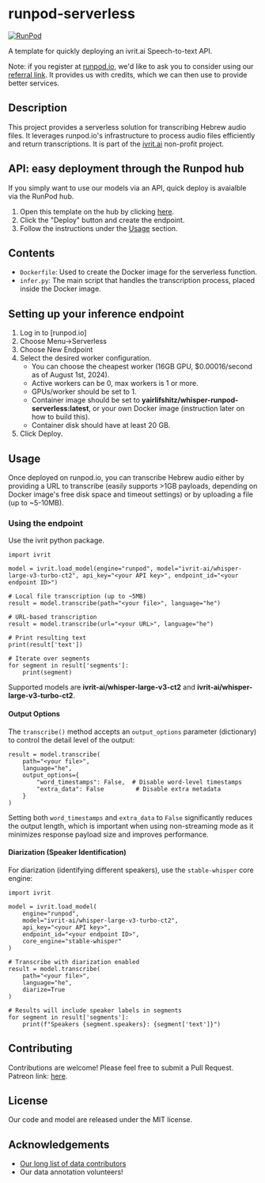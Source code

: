 # runpod-serverless

[![RunPod](https://api.runpod.io/badge/ivrit-ai/runpod-serverless)](https://www.runpod.io/console/hub/ivrit-ai/runpod-serverless)

A template for quickly deploying an ivrit.ai Speech-to-text API.

Note: if you register at [runpod.io](https://runpod.io), we'd like to ask you to consider using our [referral link](https://runpod.io/?ref=06octndf).
It provides us with credits, which we can then use to provide better services.

## Description

This project provides a serverless solution for transcribing Hebrew audio files. It leverages runpod.io's infrastructure to process audio files efficiently and return transcriptions.
It is part of the [ivrit.ai](https://ivrit.ai) non-profit project.

## API: easy deployment through the Runpod hub

If you simply want to use our models via an API, quick deploy is avaialble via the RunPod hub.

1. Open this template on the hub by clicking [here](https://www.runpod.io/console/hub/ivrit-ai/runpod-serverless).
2. Click the "Deploy" button and create the endpoint.
3. Follow the instructions under the [Usage](#usage) section.

## Contents

- `Dockerfile`: Used to create the Docker image for the serverless function.
- `infer.py`: The main script that handles the transcription process, placed inside the Docker image.

## Setting up your inference endpoint

1. Log in to [runpod.io]
2. Choose Menu->Serverless
3. Choose New Endpoint
4. Select the desired worker configuration.
   - You can choose the cheapest worker (16GB GPU, $0.00016/second as of August 1st, 2024).
   - Active workers can be 0, max workers is 1 or more.
   - GPUs/worker should be set to 1.
   - Container image should be set to **yairlifshitz/whisper-runpod-serverless:latest**, or your own Docker image (instruction later on how to build this).
   - Container disk should have at least 20 GB.
5. Click Deploy.

## Usage

Once deployed on runpod.io, you can transcribe Hebrew audio either by providing a URL to transcribe (easily supports >1GB payloads, depending on Docker image's free disk space and timeout settings) or by uploading a file (up to ~5-10MB).

### Using the endpoint

Use the ivrit python package.

```
import ivrit

model = ivrit.load_model(engine="runpod", model="ivrit-ai/whisper-large-v3-turbo-ct2", api_key="<your API key>", endpoint_id="<your endpoint ID>")

# Local file transcription (up to ~5MB)
result = model.transcribe(path="<your file>", language="he")

# URL-based transcription
result = model.transcribe(url="<your URL>", language="he")

# Print resulting text
print(result['text'])

# Iterate over segments
for segment in result['segments']:
    print(segment) 
```

Supported models are **ivrit-ai/whisper-large-v3-ct2** and **ivrit-ai/whisper-large-v3-turbo-ct2**.

#### Output Options

The `transcribe()` method accepts an `output_options` parameter (dictionary) to control the detail level of the output:

```
result = model.transcribe(
    path="<your file>", 
    language="he",
    output_options={
        "word_timestamps": False,  # Disable word-level timestamps
        "extra_data": False         # Disable extra metadata
    }
)
```

Setting both `word_timestamps` and `extra_data` to `False` significantly reduces the output length, which is important when using non-streaming mode as it minimizes response payload size and improves performance.

#### Diarization (Speaker Identification)

For diarization (identifying different speakers), use the `stable-whisper` core engine:

```
import ivrit

model = ivrit.load_model(
    engine="runpod", 
    model="ivrit-ai/whisper-large-v3-turbo-ct2", 
    api_key="<your API key>", 
    endpoint_id="<your endpoint ID>",
    core_engine="stable-whisper"
)

# Transcribe with diarization enabled
result = model.transcribe(
    path="<your file>", 
    language="he",
    diarize=True
)

# Results will include speaker labels in segments
for segment in result['segments']:
    print(f"Speakers {segment.speakers}: {segment['text']}")
```

## Contributing

Contributions are welcome! Please feel free to submit a Pull Request.
Patreon link: [here](https://www.patreon.com/ivrit_ai).

## License

Our code and model are released under the MIT license.

## Acknowledgements

- [Our long list of data contributors](https://www.ivrit.ai/en/credits)
- Our data annotation volunteers!
